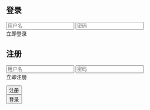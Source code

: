 <!DOCTYPE html>
<html lang="en">
  <!-- 
    Author: Minyoung
    CreateAt: 2021年10月14日23:44:45
    License: MIT
  -->
<head>
  <meta charset="UTF-8">
  <meta http-equiv="X-UA-Compatible" content="IE=edge">
  <meta name="viewport" content="width=device-width, initial-scale=1.0">
  <title>Landing...</title>
  <link rel="stylesheet" href="style.css">
  <script>
    console.log(`%c 
    Author: Minyoung
    CreateAt: 2021年10月14日23:44:45
    License: MIT
    `, 'color:#6266f5;font-weight:bold')
  </script>
</head>
<body>
  <div class="container">
    <div class="form-warp">
      <form class="sign-in-form">
        <h2 class="form-title">登录</h2>
        <input placeholder="用户名" />
        <input type="password" placeholder="密码" />
        <div class="submit-btn">立即登录</div>
      </form>
      <form class="sign-up-form">
        <h2 class="form-title">注册</h2>
        <input placeholder="用户名" />
        <input type="password" placeholder="密码" />
        <div class="submit-btn">立即注册</div>
      </form>
    </div>
    <div class="desc-warp">
      <div class="desc-warp-item sign-up-desc">
        <div class="content">
          <button id="sign-up-btn">注册</button>
        </div>
        <img src="./img/log.svg" alt="">
      </div>
      <div class="desc-warp-item sign-in-desc">
        <div class="content">
          <button id="sign-in-btn">登录</button>
        </div>
        <img src="./img/register.svg" alt="">
      </div>
    </div>
  </div>
  <script src="main.js"></script>
</body>
</html>
